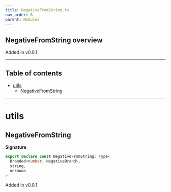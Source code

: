 ```yaml
---
title: NegativeFromString.ts
nav_order: 6
parent: Modules
---
```


## NegativeFromString overview

Added in v0.0.1

---

<h2 class="text-delta">Table of contents</h2>

- [utils](#utils)
  - [NegativeFromString](#negativefromstring)

---

# utils

## NegativeFromString

**Signature**

```ts
export declare const NegativeFromString: Type<
  Branded<number, NegativeBrand>,
  string,
  unknown
>
```

Added in v0.0.1
